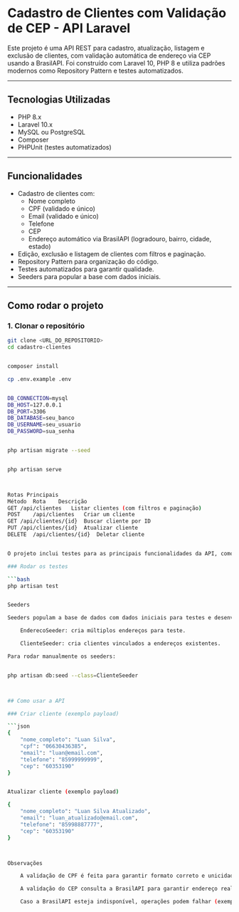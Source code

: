 # Cadastro de Clientes com Validação de CEP - API Laravel

Este projeto é uma API REST para cadastro, atualização, listagem e exclusão de clientes, com validação automática de endereço via CEP usando a BrasilAPI. Foi construído com Laravel 10, PHP 8 e utiliza padrões modernos como Repository Pattern e testes automatizados.

---

## Tecnologias Utilizadas

- PHP 8.x
- Laravel 10.x
- MySQL ou PostgreSQL
- Composer
- PHPUnit (testes automatizados)



---

## Funcionalidades

- Cadastro de clientes com:
  - Nome completo
  - CPF (validado e único)
  - Email (validado e único)
  - Telefone
  - CEP
  - Endereço automático via BrasilAPI (logradouro, bairro, cidade, estado)
- Edição, exclusão e listagem de clientes com filtros e paginação.
- Repository Pattern para organização do código.
- Testes automatizados para garantir qualidade.
- Seeders para popular a base com dados iniciais.

---

## Como rodar o projeto

### 1. Clonar o repositório

```bash
git clone <URL_DO_REPOSITORIO>
cd cadastro-clientes


composer install

cp .env.example .env


DB_CONNECTION=mysql
DB_HOST=127.0.0.1
DB_PORT=3306
DB_DATABASE=seu_banco
DB_USERNAME=seu_usuario
DB_PASSWORD=sua_senha


php artisan migrate --seed


php artisan serve



Rotas Principais
Método	Rota	Descrição
GET	/api/clientes	Listar clientes (com filtros e paginação)
POST	/api/clientes	Criar um cliente
GET	/api/clientes/{id}	Buscar cliente por ID
PUT	/api/clientes/{id}	Atualizar cliente
DELETE	/api/clientes/{id}	Deletar cliente


O projeto inclui testes para as principais funcionalidades da API, como criação, atualização, listagem e exclusão de clientes.

### Rodar os testes

```bash
php artisan test


Seeders

Seeders populam a base de dados com dados iniciais para testes e desenvolvimento.

    EnderecoSeeder: cria múltiplos endereços para teste.

    ClienteSeeder: cria clientes vinculados a endereços existentes.

Para rodar manualmente os seeders:


php artisan db:seed --class=ClienteSeeder



## Como usar a API

### Criar cliente (exemplo payload)

```json
{
    "nome_completo": "Luan Silva",
    "cpf": "06630436385",
    "email": "luan@email.com",
    "telefone": "85999999999",
    "cep": "60353190"
}


Atualizar cliente (exemplo payload)

{
    "nome_completo": "Luan Silva Atualizado",
    "email": "luan_atualizado@email.com",
    "telefone": "85998887777",
    "cep": "60353190"
}



Observações

    A validação de CPF é feita para garantir formato correto e unicidade.

    A validação do CEP consulta a BrasilAPI para garantir endereço real.

    Caso a BrasilAPI esteja indisponível, operações podem falhar (exemplo: testes com mocks são recom